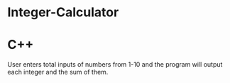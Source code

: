 # Integer-Calculator
# C++
User enters total inputs of numbers from 1-10 and the program will output each integer and the sum of them.
